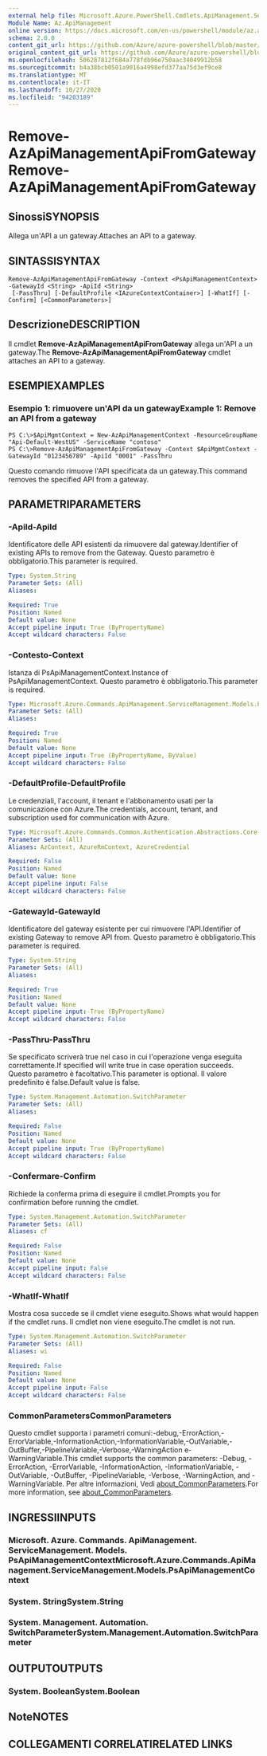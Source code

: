 ```yaml
---
external help file: Microsoft.Azure.PowerShell.Cmdlets.ApiManagement.ServiceManagement.dll-Help.xml
Module Name: Az.ApiManagement
online version: https://docs.microsoft.com/en-us/powershell/module/az.apimanagement/remove-azapimanagementapifromgateway
schema: 2.0.0
content_git_url: https://github.com/Azure/azure-powershell/blob/master/src/ApiManagement/ApiManagement/help/Remove-AzApiManagementApiFromGateway.md
original_content_git_url: https://github.com/Azure/azure-powershell/blob/master/src/ApiManagement/ApiManagement/help/Remove-AzApiManagementApiFromGateway.md
ms.openlocfilehash: 506287812f684a778fdb96e750aac34049912b58
ms.sourcegitcommit: b4a38bcb0501a9016a4998efd377aa75d3ef9ce8
ms.translationtype: MT
ms.contentlocale: it-IT
ms.lasthandoff: 10/27/2020
ms.locfileid: "94203189"
---
```

# <span data-ttu-id="4cde6-101">Remove-AzApiManagementApiFromGateway</span><span class="sxs-lookup"><span data-stu-id="4cde6-101">Remove-AzApiManagementApiFromGateway</span></span>

## <span data-ttu-id="4cde6-102">Sinossi</span><span class="sxs-lookup"><span data-stu-id="4cde6-102">SYNOPSIS</span></span>
<span data-ttu-id="4cde6-103">Allega un'API a un gateway.</span><span class="sxs-lookup"><span data-stu-id="4cde6-103">Attaches an API to a gateway.</span></span>

## <span data-ttu-id="4cde6-104">SINTASSI</span><span class="sxs-lookup"><span data-stu-id="4cde6-104">SYNTAX</span></span>

```
Remove-AzApiManagementApiFromGateway -Context <PsApiManagementContext> -GatewayId <String> -ApiId <String>
 [-PassThru] [-DefaultProfile <IAzureContextContainer>] [-WhatIf] [-Confirm] [<CommonParameters>]
```

## <span data-ttu-id="4cde6-105">Descrizione</span><span class="sxs-lookup"><span data-stu-id="4cde6-105">DESCRIPTION</span></span>
<span data-ttu-id="4cde6-106">Il cmdlet **Remove-AzApiManagementApiFromGateway** allega un'API a un gateway.</span><span class="sxs-lookup"><span data-stu-id="4cde6-106">The **Remove-AzApiManagementApiFromGateway** cmdlet attaches an API to a gateway.</span></span>

## <span data-ttu-id="4cde6-107">ESEMPI</span><span class="sxs-lookup"><span data-stu-id="4cde6-107">EXAMPLES</span></span>

### <span data-ttu-id="4cde6-108">Esempio 1: rimuovere un'API da un gateway</span><span class="sxs-lookup"><span data-stu-id="4cde6-108">Example 1: Remove an API from a gateway</span></span>
```
PS C:\>$ApiMgmtContext = New-AzApiManagementContext -ResourceGroupName "Api-Default-WestUS" -ServiceName "contoso"
PS C:\>Remove-AzApiManagementApiFromGateway -Context $ApiMgmtContext -GatewayId "0123456789" -ApiId "0001" -PassThru
```

<span data-ttu-id="4cde6-109">Questo comando rimuove l'API specificata da un gateway.</span><span class="sxs-lookup"><span data-stu-id="4cde6-109">This command removes the specified API from a gateway.</span></span>

## <span data-ttu-id="4cde6-110">PARAMETRI</span><span class="sxs-lookup"><span data-stu-id="4cde6-110">PARAMETERS</span></span>

### <span data-ttu-id="4cde6-111">-ApiId</span><span class="sxs-lookup"><span data-stu-id="4cde6-111">-ApiId</span></span>
<span data-ttu-id="4cde6-112">Identificatore delle API esistenti da rimuovere dal gateway.</span><span class="sxs-lookup"><span data-stu-id="4cde6-112">Identifier of existing APIs to remove from the Gateway.</span></span>
<span data-ttu-id="4cde6-113">Questo parametro è obbligatorio.</span><span class="sxs-lookup"><span data-stu-id="4cde6-113">This parameter is required.</span></span>

```yaml
Type: System.String
Parameter Sets: (All)
Aliases:

Required: True
Position: Named
Default value: None
Accept pipeline input: True (ByPropertyName)
Accept wildcard characters: False
```

### <span data-ttu-id="4cde6-114">-Contesto</span><span class="sxs-lookup"><span data-stu-id="4cde6-114">-Context</span></span>
<span data-ttu-id="4cde6-115">Istanza di PsApiManagementContext.</span><span class="sxs-lookup"><span data-stu-id="4cde6-115">Instance of PsApiManagementContext.</span></span>
<span data-ttu-id="4cde6-116">Questo parametro è obbligatorio.</span><span class="sxs-lookup"><span data-stu-id="4cde6-116">This parameter is required.</span></span>

```yaml
Type: Microsoft.Azure.Commands.ApiManagement.ServiceManagement.Models.PsApiManagementContext
Parameter Sets: (All)
Aliases:

Required: True
Position: Named
Default value: None
Accept pipeline input: True (ByPropertyName, ByValue)
Accept wildcard characters: False
```

### <span data-ttu-id="4cde6-117">-DefaultProfile</span><span class="sxs-lookup"><span data-stu-id="4cde6-117">-DefaultProfile</span></span>
<span data-ttu-id="4cde6-118">Le credenziali, l'account, il tenant e l'abbonamento usati per la comunicazione con Azure.</span><span class="sxs-lookup"><span data-stu-id="4cde6-118">The credentials, account, tenant, and subscription used for communication with Azure.</span></span>

```yaml
Type: Microsoft.Azure.Commands.Common.Authentication.Abstractions.Core.IAzureContextContainer
Parameter Sets: (All)
Aliases: AzContext, AzureRmContext, AzureCredential

Required: False
Position: Named
Default value: None
Accept pipeline input: False
Accept wildcard characters: False
```

### <span data-ttu-id="4cde6-119">-GatewayId</span><span class="sxs-lookup"><span data-stu-id="4cde6-119">-GatewayId</span></span>
<span data-ttu-id="4cde6-120">Identificatore del gateway esistente per cui rimuovere l'API.</span><span class="sxs-lookup"><span data-stu-id="4cde6-120">Identifier of existing Gateway to remove API from.</span></span>
<span data-ttu-id="4cde6-121">Questo parametro è obbligatorio.</span><span class="sxs-lookup"><span data-stu-id="4cde6-121">This parameter is required.</span></span>

```yaml
Type: System.String
Parameter Sets: (All)
Aliases:

Required: True
Position: Named
Default value: None
Accept pipeline input: True (ByPropertyName)
Accept wildcard characters: False
```

### <span data-ttu-id="4cde6-122">-PassThru</span><span class="sxs-lookup"><span data-stu-id="4cde6-122">-PassThru</span></span>
<span data-ttu-id="4cde6-123">Se specificato scriverà true nel caso in cui l'operazione venga eseguita correttamente.</span><span class="sxs-lookup"><span data-stu-id="4cde6-123">If specified will write true in case operation succeeds.</span></span>
<span data-ttu-id="4cde6-124">Questo parametro è facoltativo.</span><span class="sxs-lookup"><span data-stu-id="4cde6-124">This parameter is optional.</span></span>
<span data-ttu-id="4cde6-125">Il valore predefinito è false.</span><span class="sxs-lookup"><span data-stu-id="4cde6-125">Default value is false.</span></span>

```yaml
Type: System.Management.Automation.SwitchParameter
Parameter Sets: (All)
Aliases:

Required: False
Position: Named
Default value: None
Accept pipeline input: True (ByPropertyName)
Accept wildcard characters: False
```

### <span data-ttu-id="4cde6-126">-Confermare</span><span class="sxs-lookup"><span data-stu-id="4cde6-126">-Confirm</span></span>
<span data-ttu-id="4cde6-127">Richiede la conferma prima di eseguire il cmdlet.</span><span class="sxs-lookup"><span data-stu-id="4cde6-127">Prompts you for confirmation before running the cmdlet.</span></span>

```yaml
Type: System.Management.Automation.SwitchParameter
Parameter Sets: (All)
Aliases: cf

Required: False
Position: Named
Default value: None
Accept pipeline input: False
Accept wildcard characters: False
```

### <span data-ttu-id="4cde6-128">-WhatIf</span><span class="sxs-lookup"><span data-stu-id="4cde6-128">-WhatIf</span></span>
<span data-ttu-id="4cde6-129">Mostra cosa succede se il cmdlet viene eseguito.</span><span class="sxs-lookup"><span data-stu-id="4cde6-129">Shows what would happen if the cmdlet runs.</span></span> <span data-ttu-id="4cde6-130">Il cmdlet non viene eseguito.</span><span class="sxs-lookup"><span data-stu-id="4cde6-130">The cmdlet is not run.</span></span>

```yaml
Type: System.Management.Automation.SwitchParameter
Parameter Sets: (All)
Aliases: wi

Required: False
Position: Named
Default value: None
Accept pipeline input: False
Accept wildcard characters: False
```

### <span data-ttu-id="4cde6-131">CommonParameters</span><span class="sxs-lookup"><span data-stu-id="4cde6-131">CommonParameters</span></span>
<span data-ttu-id="4cde6-132">Questo cmdlet supporta i parametri comuni:-debug,-ErrorAction,-ErrorVariable,-InformationAction,-InformationVariable,-OutVariable,-OutBuffer,-PipelineVariable,-Verbose,-WarningAction e-WarningVariable.</span><span class="sxs-lookup"><span data-stu-id="4cde6-132">This cmdlet supports the common parameters: -Debug, -ErrorAction, -ErrorVariable, -InformationAction, -InformationVariable, -OutVariable, -OutBuffer, -PipelineVariable, -Verbose, -WarningAction, and -WarningVariable.</span></span> <span data-ttu-id="4cde6-133">Per altre informazioni, Vedi [about_CommonParameters](http://go.microsoft.com/fwlink/?LinkID=113216).</span><span class="sxs-lookup"><span data-stu-id="4cde6-133">For more information, see [about_CommonParameters](http://go.microsoft.com/fwlink/?LinkID=113216).</span></span>

## <span data-ttu-id="4cde6-134">INGRESSI</span><span class="sxs-lookup"><span data-stu-id="4cde6-134">INPUTS</span></span>

### <span data-ttu-id="4cde6-135">Microsoft. Azure. Commands. ApiManagement. ServiceManagement. Models. PsApiManagementContext</span><span class="sxs-lookup"><span data-stu-id="4cde6-135">Microsoft.Azure.Commands.ApiManagement.ServiceManagement.Models.PsApiManagementContext</span></span>

### <span data-ttu-id="4cde6-136">System. String</span><span class="sxs-lookup"><span data-stu-id="4cde6-136">System.String</span></span>

### <span data-ttu-id="4cde6-137">System. Management. Automation. SwitchParameter</span><span class="sxs-lookup"><span data-stu-id="4cde6-137">System.Management.Automation.SwitchParameter</span></span>

## <span data-ttu-id="4cde6-138">OUTPUT</span><span class="sxs-lookup"><span data-stu-id="4cde6-138">OUTPUTS</span></span>

### <span data-ttu-id="4cde6-139">System. Boolean</span><span class="sxs-lookup"><span data-stu-id="4cde6-139">System.Boolean</span></span>

## <span data-ttu-id="4cde6-140">Note</span><span class="sxs-lookup"><span data-stu-id="4cde6-140">NOTES</span></span>

## <span data-ttu-id="4cde6-141">COLLEGAMENTI CORRELATI</span><span class="sxs-lookup"><span data-stu-id="4cde6-141">RELATED LINKS</span></span>
